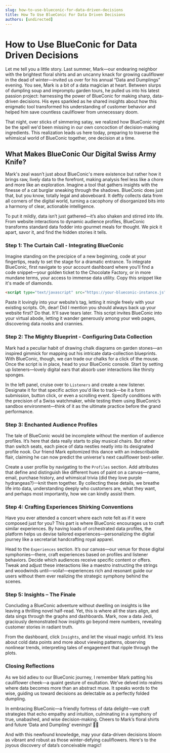 ```yaml
---
slug: how-to-use-blueconic-for-data-driven-decisions
title: How To Use BlueConic For Data Driven Decisions
authors: [undirected]
---
```



# How to Use BlueConic for Data Driven Decisions

Let me tell you a little story. Last summer, Mark—our endearing neighbor with the brightest floral shirts and an uncanny knack for growing cauliflower in the dead of winter—invited us over for his annual “Data and Dumplings” evening. You see, Mark is a bit of a data magician at heart. Between slurps of dumpling soup and impromptu garden tours, he pulled us into his latest passion project: harnessing the power of BlueConic for making sharp, data-driven decisions. His eyes sparkled as he shared insights about how this enigmatic tool transformed his understanding of customer behavior and helped him save countless cauliflower from unnecessary doom.

That night, over sticks of simmering satay, we realized how BlueConic might be the spell we'd been missing in our own concoction of decision-making ingredients. This realization leads us here today, preparing to traverse the whimsical world of BlueConic together, one decision at a time.

## What Makes BlueConic Our Digital Swiss Army Knife?

Mark's zeal wasn’t just about BlueConic's mere existence but rather how it brings raw, lively data to the forefront, making analysis feel less like a chore and more like an exploration. Imagine a tool that gathers insights with the finesse of a cat burglar sneaking through the shadows. BlueConic does just that, but you know, totally legal and aboveboard. It deftly collects data from all corners of the digital world, turning a cacophony of disorganized bits into a harmony of clear, actionable intelligence.

To put it mildly, data isn’t just gathered—it’s also shaken and stirred into life. From website interactions to dynamic audience profiles, BlueConic transforms standard data fodder into gourmet meals for thought. We pick it apart, savor it, and find the hidden stories it tells. 

### Step 1: The Curtain Call - Integrating BlueConic

Imagine standing on the precipice of a new beginning, code at your fingertips, ready to set the stage for a dramatic entrance. To integrate BlueConic, first navigate to your account dashboard where you’ll find a code snippet—your golden ticket to the Chocolate Factory, or in more mundane terms, your access to immense data utility. Copy this snippet like it's made of diamonds.

```html
<script type="text/javascript" src="https://your-blueconic-instance.js"></script>
```

Paste it lovingly into your website’s <head> tag, letting it mingle freely with your existing scripts. Oh, dear! Did I mention you should always back up your website first? Do that. It'll save tears later. This script invites BlueConic into your virtual abode, letting it wander generously among your web pages, discovering data nooks and crannies. 

### Step 2: The Mighty Blueprint - Configuring Data Collection

Mark had a peculiar habit of drawing chalk diagrams on garden stones—an inspired gimmick for mapping out his intricate data-collection blueprints. With BlueConic, though, we can trade our chalks for a click of the mouse. Once the script is in place, head to your BlueConic console. Start by setting up listeners—lovely digital ears that absorb user interactions like thirsty sponges.

In the left panel, cruise over to `Listeners` and create a new listener. Designate it for that specific action you'd like to track—be it a form submission, button click, or even a scrolling event. Specify conditions with the precision of a Swiss watchmaker, while testing them using BlueConic’s sandbox environment—think of it as the ultimate practice before the grand performance. 

### Step 3: Enchanted Audience Profiles

The tale of BlueConic would be incomplete without the mention of audience profiles. It’s here that data really starts to play musical chairs. But rather than switch seats, each piece of data nestles neatly into its designated profile nook. Our friend Mark epitomized this dance with an indescribable flair, claiming he can now predict the universe's next cauliflower best-seller.

Create a user profile by navigating to the `Profiles` section. Add attributes that define and distinguish like different hues of paint on a canvas—name, email, purchase history, and whimsical trivia (did they love purple hydrangeas?)—knit them together. By collecting these details, we breathe life into data, understanding deeply who customers are, what they want, and perhaps most importantly, how we can kindly assist them.

### Step 4: Crafting Experiences Shirking Conventions

Have you ever attended a concert where each note felt as if it were composed just for you? This part is where BlueConic encourages us to craft similar experiences. By having loads of orchestrated data profiles, the platform helps us devise tailored experiences—personalizing the digital journey like a secretariat handcrafting royal apparel.

Head to the `Experiences` section. It’s our canvas—our venue for those digital symphonies—there, craft experiences based on profiles and listener behaviors. Decide which audiences receive specific content or offers. Tweak and adjust these interactions like a maestro instructing the strings and woodwinds until—voila!—experiences rich and resonant guide our users without them ever realizing the strategic symphony behind the scenes.

### Step 5: Insights – The Finale

Concluding a BlueConic adventure without dwelling on insights is like leaving a thrilling novel half-read. Yet, this is where all the stars align, and data sings through the graphs and dashboards. Mark, now a data Jedi, graciously demonstrated how insights go beyond mere numbers, revealing customer stories in radiant truth.

From the dashboard, click `Insights`, and let the visual magic unfold. It’s less about cold data points and more about viewing patterns, observing nonlinear trends, interpreting tales of engagement that ripple through the plots.

### Closing Reflections

As we bid adieu to our BlueConic journey, I remember Mark patting his cauliflower cheek—a quaint gesture of exultation. We’ve delved into realms where data becomes more than an abstract muse. It speaks words to the wise, guiding us toward decisions as delectable as a perfectly folded dumpling.

In embracing BlueConic—a friendly fortress of data delight—we craft strategies that echo empathy and intuition, culminating in a symphony of true, unabashed, and wise decision-making. Cheers to Mark’s floral shirts and future ‘Data and Dumpling’ evenings! 🌸🥟

And with this newfound knowledge, may your data-driven decisions bloom as vibrant and robust as those winter-defying cauliflowers. Here's to the joyous discovery of data’s conceivable magic!